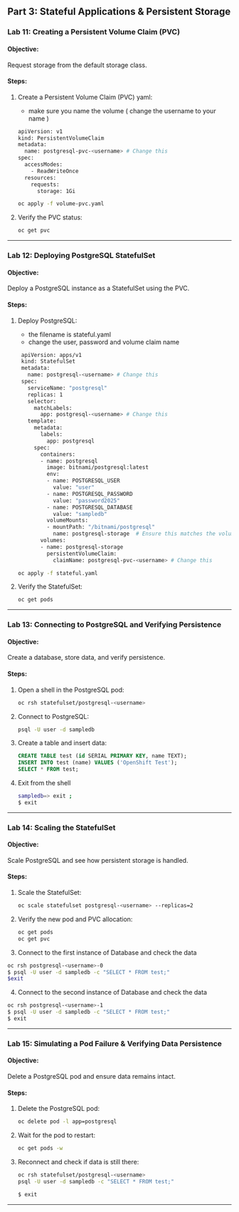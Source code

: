 ## Part 3: Stateful Applications & Persistent Storage

### Lab 11: Creating a Persistent Volume Claim (PVC)
#### Objective:
Request storage from the default storage class.

#### Steps:
1. Create a Persistent Volume Claim (PVC) yaml:
   - make sure you name the volume ( change the username to your name )

   ```sh
   apiVersion: v1
   kind: PersistentVolumeClaim
   metadata:
     name: postgresql-pvc-<username> # Change this 
   spec:
     accessModes:
       - ReadWriteOnce
     resources:
       requests:
         storage: 1Gi
   ```
   
   ```sh 
   oc apply -f volume-pvc.yaml 
   ```

2. Verify the PVC status:
   ```sh
   oc get pvc
   ```

---

### Lab 12: Deploying PostgreSQL StatefulSet
#### Objective:
Deploy a PostgreSQL instance as a StatefulSet using the PVC.

#### Steps:
1. Deploy PostgreSQL:
   - the filename is stateful.yaml
   - change the user, password and volume claim name 


   ```sh
    apiVersion: apps/v1
    kind: StatefulSet
    metadata:
      name: postgresql-<username> # Change this 
    spec:
      serviceName: "postgresql"
      replicas: 1
      selector:
        matchLabels:
          app: postgresql-<username> # Change this
      template:
        metadata:
          labels:
            app: postgresql
        spec:
          containers:
          - name: postgresql
            image: bitnami/postgresql:latest
            env:
            - name: POSTGRESQL_USER
              value: "user"
            - name: POSTGRESQL_PASSWORD
              value: "password2025"
            - name: POSTGRESQL_DATABASE
              value: "sampledb"
            volumeMounts:
            - mountPath: "/bitnami/postgresql"
              name: postgresql-storage  # Ensure this matches the volume name below
          volumes:
          - name: postgresql-storage
            persistentVolumeClaim:
              claimName: postgresql-pvc-<username> # Change this 
   ```
   ```sh 
   oc apply -f stateful.yaml 
   ```


2. Verify the StatefulSet:
   ```sh
   oc get pods
   ```

---

### Lab 13: Connecting to PostgreSQL and Verifying Persistence
#### Objective:
Create a database, store data, and verify persistence.

#### Steps:
1. Open a shell in the PostgreSQL pod:
   ```sh
   oc rsh statefulset/postgresql-<username>
   ```
2. Connect to PostgreSQL:
   ```sh
   psql -U user -d sampledb
   ```
3. Create a table and insert data:
   ```sql
   CREATE TABLE test (id SERIAL PRIMARY KEY, name TEXT);
   INSERT INTO test (name) VALUES ('OpenShift Test');
   SELECT * FROM test;
   ```
4. Exit from the shell 
   ```sh 
   sampledb=> exit ; 
   $ exit
   ```

---

### Lab 14: Scaling the StatefulSet
#### Objective:
Scale PostgreSQL and see how persistent storage is handled.

#### Steps:
1. Scale the StatefulSet:
   ```sh
   oc scale statefulset postgresql-<username> --replicas=2
   ```
2. Verify the new pod and PVC allocation:
   ```sh
   oc get pods
   oc get pvc
   ```

3. Connect to the first instance of Database and check the data
  ```sh 
  oc rsh postgresql-<username>-0
  $ psql -U user -d sampledb -c "SELECT * FROM test;"
  $exit
  ```

4. Connect to the second instance of Database and check the data
  ```sh 
  oc rsh postgresql-<username>-1
  $ psql -U user -d sampledb -c "SELECT * FROM test;"
  $ exit
  ```
---

### Lab 15: Simulating a Pod Failure & Verifying Data Persistence
#### Objective:
Delete a PostgreSQL pod and ensure data remains intact.

#### Steps:
1. Delete the PostgreSQL pod:
   ```sh
   oc delete pod -l app=postgresql
   ```
2. Wait for the pod to restart:
   ```sh
   oc get pods -w
   ```
3. Reconnect and check if data is still there:
   ```sh
   oc rsh statefulset/postgresql-<username>
   psql -U user -d sampledb -c "SELECT * FROM test;"

   $ exit 
   ```

---
